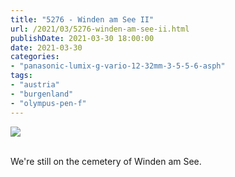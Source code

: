 ```yaml
---
title: "5276 - Winden am See II"
url: /2021/03/5276-winden-am-see-ii.html
publishDate: 2021-03-30 18:00:00
date: 2021-03-30
categories:
- "panasonic-lumix-g-vario-12-32mm-3-5-5-6-asph"
tags:
- "austria"
- "burgenland"
- "olympus-pen-f"
---
```

<div class="container">
<div class="center"><a target="_blank" href="https://d25zfm9zpd7gm5.cloudfront.net/1200x1200/2019/20190407_104511_lr.jpg"><img class="webfeedsFeaturedVisual" src="https://d25zfm9zpd7gm5.cloudfront.net/0600x0600/2019/20190407_104511_lr.jpg" /></a></div>
</div>
<br />

We're still on the cemetery of Winden am See.
